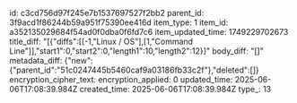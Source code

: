 id: c3cd756d97f245e7b1537697527f2bb2
parent_id: 3f9acd1f86244b59a951f75390ee416d
item_type: 1
item_id: a352135029684f54ad0f0dba0f6fd7c6
item_updated_time: 1749229702673
title_diff: "[{\"diffs\":[[-1,\"Linux / OS\"],[1,\"Command Line\"]],\"start1\":0,\"start2\":0,\"length1\":10,\"length2\":12}]"
body_diff: "[]"
metadata_diff: {"new":{"parent_id":"51c0247445b5460caf9a03186fb33c2f"},"deleted":[]}
encryption_cipher_text: 
encryption_applied: 0
updated_time: 2025-06-06T17:08:39.984Z
created_time: 2025-06-06T17:08:39.984Z
type_: 13